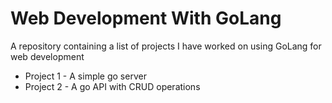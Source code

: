 # Web Development With GoLang
A repository containing a list of projects I have worked on using GoLang for web development
* Project 1 - A simple go server
* Project 2 - A go API with CRUD operations
